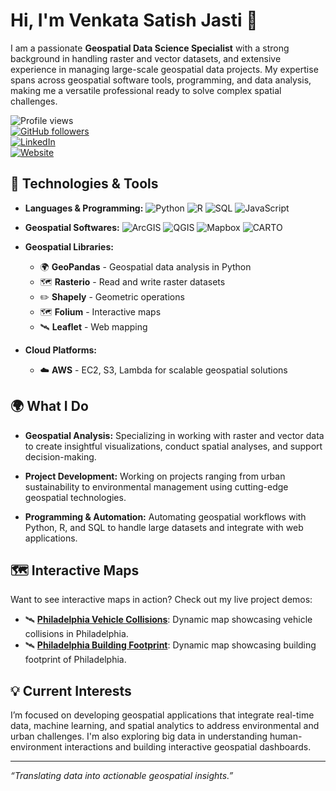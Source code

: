 # Hi, I'm Venkata Satish Jasti 👋

I am a passionate **Geospatial Data Science Specialist** with a strong background in handling raster and vector datasets, and extensive experience in managing large-scale geospatial data projects. My expertise spans across geospatial software tools, programming, and data analysis, making me a versatile professional ready to solve complex spatial challenges.

![Profile views](https://komarev.com/ghpvc/?username=yourusername&style=flat-square)  
[![GitHub followers](https://img.shields.io/github/followers/yourusername?label=Follow&style=social)](https://github.com/venkatasatishjasti)  
[![LinkedIn](https://img.shields.io/badge/LinkedIn-Connect-blue?style=flat&logo=linkedin)](https://www.linkedin.com/in/jastivenkatasatish555/)  
[![Website](https://img.shields.io/badge/Website-Portfolio-orange?style=flat&logo=web)](https://venkatasatishjasti.myportfolio.com/)

## 🔧 Technologies & Tools
- **Languages & Programming:**
![Python](https://img.shields.io/badge/-Python-3776AB?style=flat-square&logo=python&logoColor=white)
![R](https://img.shields.io/badge/-R-276DC3?style=flat-square&logo=r&logoColor=white)
![SQL](https://img.shields.io/badge/-SQL-4479A1?style=flat-square&logo=postgresql&logoColor=white)
![JavaScript](https://img.shields.io/badge/-JavaScript-F7DF1E?style=flat-square&logo=javascript&logoColor=black)

- **Geospatial Softwares:**
![ArcGIS](https://img.shields.io/badge/-ArcGIS-34A853?style=flat-square&logo=arcgis&logoColor=white)
![QGIS](https://img.shields.io/badge/-QGIS-589632?style=flat-square&logo=qgis&logoColor=white)
![Mapbox](https://img.shields.io/badge/-Mapbox-000000?style=flat-square&logo=mapbox&logoColor=white)
![CARTO](https://img.shields.io/badge/-CARTO-EA4F34?style=flat-square&logo=carto&logoColor=white)

- **Geospatial Libraries:**
  - 🌍 **GeoPandas** - Geospatial data analysis in Python
  - 🗺️ **Rasterio** - Read and write raster datasets
  - ✏️ **Shapely** - Geometric operations
  - 🗺️ **Folium** - Interactive maps
  - 🛰️ **Leaflet** - Web mapping

- **Cloud Platforms:**
  - ☁️ **AWS** - EC2, S3, Lambda for scalable geospatial solutions

## 🌍 What I Do

- **Geospatial Analysis:** Specializing in working with raster and vector data to create insightful visualizations, conduct spatial analyses, and support decision-making.
  
- **Project Development:** Working on projects ranging from urban sustainability to environmental management using cutting-edge geospatial technologies.

- **Programming & Automation:** Automating geospatial workflows with Python, R, and SQL to handle large datasets and integrate with web applications.

## 🗺️ Interactive Maps

Want to see interactive maps in action? Check out my live project demos:

- 🛰️ [**Philadelphia Vehicle Collisions**](https://venkatasatishjasti.github.io/Vehicle-Collisions-in-Philadelphia/): Dynamic map showcasing vehicle collisions in Philadelphia.
- 🛰️ [**Philadelphia Building Footprint**](https://venkatasatishjasti.github.io/First-MapBox-Webmap/): Dynamic map showcasing building footprint of Philadelphia.

## 💡 Current Interests

I’m focused on developing geospatial applications that integrate real-time data, machine learning, and spatial analytics to address environmental and urban challenges. I'm also exploring big data in understanding human-environment interactions and building interactive geospatial dashboards.

---

*“Translating data into actionable geospatial insights.”*

